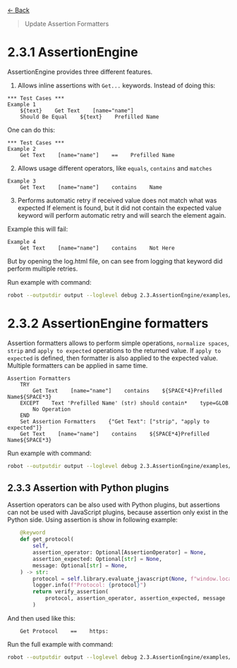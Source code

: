 [<- Back](/README.md)

> Update Assertion Formatters

# 2.3.1 AssertionEngine
AssertionEngine provides three different features.
1) Allows inline assertions with `Get...` keywords. Instead of doing this:
```robotframework
*** Test Cases ***
Example 1
    ${text}    Get Text    [name="name"]
    Should Be Equal    ${text}    Prefilled Name
```
One can do this:
```
*** Test Cases ***
Example 2
    Get Text    [name="name"]    ==    Prefilled Name
```

2) Allows usage different operators, like `equals`, `contains` and `matches`
```robotframework
Example 3
    Get Text    [name="name"]    contains    Name

```

3) Performs automatic retry if received value does not match what was expected
If element is found, but it did not contain the expected value keyword will perform
automatic retry and will search the element again.

Example this will fail:
```robotframework
Example 4
    Get Text    [name="name"]    contains    Not Here

```
But by opening the log.html file, on can see from logging that
keyword did perform multiple retries.

Run example with command:
```bash
robot --outputdir output --loglevel debug 2.3.AssertionEngine/examples/example.robot
```

# 2.3.2 AssertionEngine formatters
Assertion formatters allows to perform simple operations, `normalize spaces`, `strip` and `apply to expected`
operations to the returned value. If `apply to expected` is defined, then formatter is also applied
to the expected value. Multiple formatters can be applied in same time.

```robotframework
Assertion Formatters
    TRY
        Get Text    [name="name"]    contains    ${SPACE*4}Prefilled Name${SPACE*3}
    EXCEPT    Text 'Prefilled Name' (str) should contain*    type=GLOB
        No Operation
    END
    Set Assertion Formatters    {"Get Text": ["strip", "apply to expected"]}
    Get Text    [name="name"]    contains    ${SPACE*4}Prefilled Name${SPACE*3}

```

Run example with command:
```bash
robot --outputdir output --loglevel debug 2.3.AssertionEngine/examples/assertion_formatters.robot
```

## 2.3.3 Assertion with Python plugins
Assertion operators can be also used with Python plugins, but assertions can not be used with JavaScript plugins,
because assertion only exist in the Python side. Using assertion is show in following example:
```python
    @keyword
    def get_protocol(
        self,
        assertion_operator: Optional[AssertionOperator] = None,
        assertion_expected: Optional[str] = None,
        message: Optional[str] = None,
    ) -> str:
        protocol = self.library.evaluate_javascript(None, f"window.location.protocol")
        logger.info(f"Protocol: {protocol}")
        return verify_assertion(
            protocol, assertion_operator, assertion_expected, message
        )
```
And then used like this:
```robotframework
    Get Protocol    ==    https:
```

Run the full example with command:
```bash
robot --outputdir output --loglevel debug 2.3.AssertionEngine/examples/PythonPluginExample.robot
```
